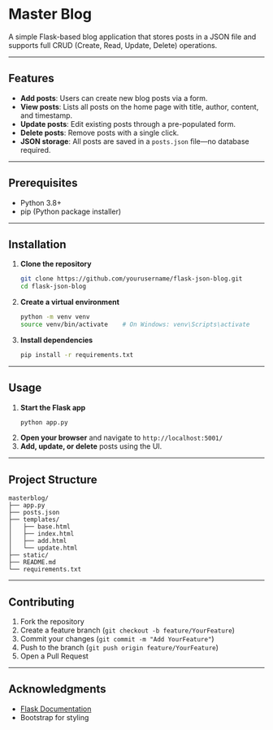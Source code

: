 # Master Blog

A simple Flask-based blog application that stores posts in a JSON file and supports full CRUD (Create, Read, Update, Delete) operations.

---

## Features

- **Add posts**: Users can create new blog posts via a form.
- **View posts**: Lists all posts on the home page with title, author, content, and timestamp.
- **Update posts**: Edit existing posts through a pre-populated form.
- **Delete posts**: Remove posts with a single click.
- **JSON storage**: All posts are saved in a `posts.json` file—no database required.

---

## Prerequisites

- Python 3.8+
- pip (Python package installer)

---

## Installation

1. **Clone the repository**
   ```bash
   git clone https://github.com/yourusername/flask-json-blog.git
   cd flask-json-blog
   ```
2. **Create a virtual environment**
   ```bash
   python -m venv venv
   source venv/bin/activate    # On Windows: venv\Scripts\activate
   ```
3. **Install dependencies**
   ```bash
   pip install -r requirements.txt
   ```

---

## Usage

1. **Start the Flask app**
   ```bash
   python app.py
   ```
2. **Open your browser** and navigate to `http://localhost:5001/`
3. **Add, update, or delete** posts using the UI.

---

## Project Structure

```
masterblog/
├── app.py          
├── posts.json      
├── templates/      
│   ├── base.html
│   ├── index.html
│   ├── add.html
│   └── update.html
├── static/        
├── README.md     
└── requirements.txt
```

---

## Contributing

1. Fork the repository
2. Create a feature branch (`git checkout -b feature/YourFeature`)
3. Commit your changes (`git commit -m "Add YourFeature"`)
4. Push to the branch (`git push origin feature/YourFeature`)
5. Open a Pull Request

---


## Acknowledgments

- [Flask Documentation](https://flask.palletsprojects.com/)
- Bootstrap for styling

